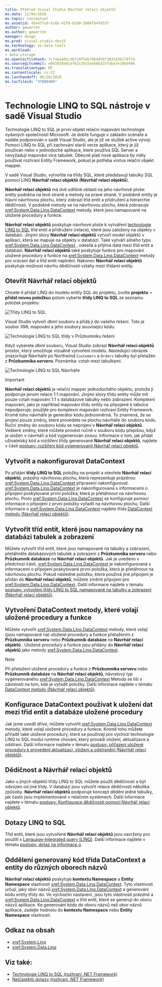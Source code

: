 ```yaml
---
title: Přehled Visual Studio Návrhář relací objektů
ms.date: 11/04/2016
ms.topic: conceptual
ms.assetid: 45e477c0-5c6b-41f9-b2d0-2808fb4f6537
author: gewarren
ms.author: gewarren
manager: douge
ms.prod: visual-studio-dev15
ms.technology: vs-data-tools
ms.workload:
- data-storage
ms.openlocfilehash: 7c7abaa95c3b7c8f5ab78b4d58f383243b176f7a
ms.sourcegitcommit: e9d1018a01af62c3dc5aeb6b325faba7e20bd496
ms.translationtype: MT
ms.contentlocale: cs-CZ
ms.lasthandoff: 06/28/2018
ms.locfileid: "37089409"
---
```

# <a name="linq-to-sql-tools-in-visual-studio"></a>Technologie LINQ to SQL nástroje v sadě Visual Studio

Technologie LINQ to SQL je první objekt relační mapování technologie vydaných společností Microsoft. Je dobře funguje v základní scénáře a nadále podporován v sadě Visual Studio, ale je již ve službě active vývoji. Pomocí LINQ to SQL při zachování starší verze aplikace, který je již používán nebo v jednoduché aplikace, které používá SQL Server a nevyžadují mapování více tabulek. Obecně platí nové aplikace by měly používat rozhraní Entity Framework, pokud je potřeba vrstva relační objekt mapper.

V sadě Visual Studio, vytvoříte na třídy SQL, které představují tabulky SQL pomocí LINQ **Návrhář relací objektů** (**Návrhář relací objektů**).

**Návrhář relací objektů** má dvě odlišné oblasti na jeho návrhové ploše: entity podokna na levé straně a metody na pravé straně. V podokně entity je hlavní návrhovou plochu, který zobrazí tříd entit a přidružení a hierarchie dědičnosti. V podokně metody se na návrhovou plochu, která zobrazuje <xref:System.Data.Linq.DataContext> metody, které jsou namapované na uložené procedury a funkce.

**Návrhář relací objektů** poskytuje návrhové ploše k vytváření [technologie LINQ to SQL](/dotnet/framework/data/adonet/sql/linq/index) tříd entit a přidružení (relace), které jsou založeny na objekty v databázi. Jinými slovy **Návrhář relací objektů** vytvoří model objektů v aplikaci, která se mapuje na objekty v databázi. Také vytváří silného typu <xref:System.Data.Linq.DataContext> , odesílá a přijímá data mezi tříd entit a databází. **Návrhář relací objektů** také poskytuje funkce pro mapování uložené procedury a funkce na <xref:System.Data.Linq.DataContext> metody pro vrácení dat a tříd entit naplnění. Nakonec **Návrhář relací objektů** poskytuje možnost návrhu dědičnosti vztahy mezi třídami entity.

## <a name="open-the-or-designer"></a>Otevřít Návrhář relací objektů

Chcete-li přidat LINQ do modelu entity SQL do projektu, zvolte **projektu** > **přidat novou položku**a potom vyberte **třídy LINQ to SQL** ze seznamu položek projektu:

![Třídy LINQ to SQL](../data-tools/media/raddata-linq-to-sql-classes.png)

Visual Studio vytvoří *dbml* souboru a přidá ji do vašeho řešení. Toto je soubor XML mapování a jeho soubory související kódu.

![Technologie LINQ to SQL třídy v Průzkumníku řešení](../data-tools/media/raddata-linq-to-sql-classes-in-solution-explorer.png)

Když vyberete *dbml* souboru, Visual Studio zobrazí **Návrhář relací objektů** prostor, který umožňuje vizuálně vytvoření modelu. Následující obrázek znázorňuje Návrháře po Northwind `Customers` a `Orders` tabulky byl přetažen z **Průzkumníka serveru**. Poznámka: vztah mezi tabulkami.

![Technologie LINQ to SQL Návrháře](../data-tools/media/raddata-linq-to-sql-designer.png)

> [!IMPORTANT]
> **Návrhář relací objektů** je relační mapper jednoduchého objektu, protože ji podporuje jenom relace 1:1 mapování. Jinými slovy třídu entity může mít pouze vztah mapování 1:1 s databázové tabulky nebo zobrazení. Komplexní mapování, jako je například mapování třídu entity na připojené k tabulce nepodporuje; použijte pro komplexní mapování rozhraní Entity Framework. Kromě toho návrháře je generátor kódu jednosměrná. To znamená, že se projeví pouze změny, které provedete na plochu návrháře do souboru kódu. Ruční změny do souboru kódu se neprojeví v **Návrhář relací objektů**. Veškeré změny, které můžete provést ručně v souboru kódu přepíšou, když je uložen v návrháři a kód vygenerován znovu. Informace o tom, jak přidat uživatelský kód a rozšíření třídy generované **Návrhář relací objektů**, najdete v části [postupy: rozšíření kód vygenerovaný Návrhář relací objektů](../data-tools/how-to-extend-code-generated-by-the-o-r-designer.md).

## <a name="create-and-configure-the-datacontext"></a>Vytvořit a nakonfigurovat DataContext

Po přidání **třídy LINQ to SQL** položky na projekt a otevřete **Návrhář relací objektů**, prázdný návrhovou plochu, která reprezentuje prázdnou <xref:System.Data.Linq.DataContext> připravení nakonfigurovat. <xref:System.Data.Linq.DataContext> je nakonfigurovaná s informacemi o připojení poskytované první položka, která je přetáhnout na návrhovou plochu. Proto <xref:System.Data.Linq.DataContext> se konfiguruje pomocí informace o připojení z první položky vyřadit na návrhovou plochu. Další informace o <xref:System.Data.Linq.DataContext> najdete třída [DataContext metody (Návrhář relací objektů)](../data-tools/datacontext-methods-o-r-designer.md).

## <a name="create-entity-classes-that-map-to-database-tables-and-views"></a>Vytvořit tříd entit, které jsou namapovány na databázi tabulek a zobrazení

Můžete vytvořit tříd entit, které jsou namapované na tabulky a zobrazení, přetáhněte databázových tabulek a zobrazení z **Průzkumníka serveru** nebo **Průzkumník databáze** na **Návrhář relací objektů**. Jak je uvedeno v předchozí části, <xref:System.Data.Linq.DataContext> je nakonfigurovaná s informacemi o připojení poskytované první položka, která je přetáhnout na návrhovou plochu. Pokud následné položku, která používá jiné připojení je přidán do **Návrhář relací objektů**, můžete změnit připojení pro <xref:System.Data.Linq.DataContext>. Další informace najdete v tématu [postupy: vytvoření třídy LINQ to SQL namapované na tabulky a zobrazení (Návrhář relací objektů)](../data-tools/how-to-create-linq-to-sql-classes-mapped-to-tables-and-views-o-r-designer.md).

## <a name="create-datacontext-methods-that-call-stored-procedures-and-functions"></a>Vytvoření DataContext metody, které volají uložené procedury a funkce

Můžete vytvořit <xref:System.Data.Linq.DataContext> metody, které volají (jsou namapované na) uložené procedury a funkce přetažením z **Průzkumníka serveru** nebo **Průzkumník databáze** na **Návrhář relací objektů** . Uložené procedury a funkce jsou přidány do **Návrhář relací objektů** jako metody <xref:System.Data.Linq.DataContext>.

> [!NOTE]
> Při přetažení uložené procedury a funkce z **Průzkumníka serveru** nebo **Průzkumník databáze** na **Návrhář relací objektů**, návratový typ vygenerovaného <xref:System.Data.Linq.DataContext> Metoda se liší v závislosti na tom, kde je vyřadit položky. Další informace najdete v tématu [DataContext metody (Návrhář relací objektů)](../data-tools/datacontext-methods-o-r-designer.md).

## <a name="configure-a-datacontext-to-use-stored-procedures-to-save-data-between-entity-classes-and-a-database"></a>Konfigurace DataContext používat k uložení dat mezi tříd entit a databáze uložené procedury

Jak jsme uvedli dříve, můžete vytvořit <xref:System.Data.Linq.DataContext> metody, které volají uložené procedury a funkce. Kromě toho můžete přiřadit také uložené procedury, které se používají pro výchozí technologie LINQ to SQL modul runtime chování, který provádí vložení, aktualizace a odstraní. Další informace najdete v tématu [postupy: přiřazení uložené procedury k provedení aktualizací, vložení a odstranění (Návrhář relací objektů)](../data-tools/how-to-assign-stored-procedures-to-perform-updates-inserts-and-deletes-o-r-designer.md).

## <a name="inheritance-and-the-or-designer"></a>Dědičnost a Návrhář relací objektů

Jako u jiných objektů třídy LINQ to SQL můžete použít dědičnosti a být odvozen od jiné třídy. V databázi jsou vytvořit relace dědičnosti několika způsoby. **Návrhář relací objektů** podporuje koncept dědění jedné tabulky, jak často jsou implementované v relačním systémech. Další informace najdete v tématu [postupy: Konfigurace dědičnosti pomocí Návrhář relací objektů](../data-tools/how-to-configure-inheritance-by-using-the-o-r-designer.md).

## <a name="linq-to-sql-queries"></a>Dotazy LINQ to SQL

Tříd entit, které jsou vytvořené **Návrhář relací objektů** jsou navrženy pro použití s [Language-Integrated query (LINQ)](/dotnet/csharp/linq/). Další informace najdete v tématu [postupy: dotaz na informace o](/dotnet/framework/data/adonet/sql/linq/how-to-query-for-information).

## <a name="separate-the-generated-datacontext-and-entity-class-code-into-different-namespaces"></a>Oddělení generovaný kód třída DataContext a entity do různých oborech názvů

**Návrhář relací objektů** poskytuje **kontextu Namespace** a **Entity Namespace** vlastnosti <xref:System.Data.Linq.DataContext>. Tyto vlastnosti určují, jaký obor názvů <xref:System.Data.Linq.DataContext> a generování kódu entity třídy do. Ve výchozím nastavení, jsou tyto vlastnosti prázdné a <xref:System.Data.Linq.DataContext> a tříd entit, které se generují do oboru názvů aplikace. Ke generování kódu do oboru názvů než obor názvů aplikace, zadejte hodnotu do **kontextu Namespace** nebo **Entity Namespace** vlastnosti.

## <a name="reference-content"></a>Odkaz na obsah

- <xref:System.Linq>
- <xref:System.Data.Linq>

## <a name="see-also"></a>Viz také:

- [Technologie LINQ to SQL (rozhraní .NET Framework)](/dotnet/framework/data/adonet/sql/linq/index)
- [Nejčastější dotazy (rozhraní .NET Framework)](/dotnet/framework/data/adonet/sql/linq/frequently-asked-questions)